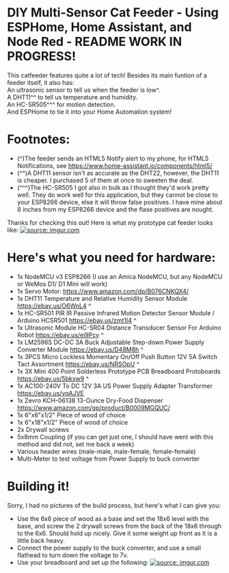 # DIY Multi-Sensor Cat Feeder - Using ESPHome, Home Assistant, and Node Red - README WORK IN PROGRESS!
This catfeeder features quite a lot of tech! Besides its main funtion of a feeder itself, it also has:<br>
An ultrasonic sensor to tell us when the feeder is low^.<br>
A DHT11^^ to tell us temperature and humidity.<br>
An HC-SR505^^^ for motion detection.<br>
And ESPHome to tie it into your Home Automation system!<br>

# Footnotes:
* (^)The feeder sends an HTML5 Notify alert to my phone, for HTML5 Notifications, see https://www.home-assistant.io/components/html5/ <br>
* (^^)A DHT11 sensor isn't as accurate as the DHT22, however, the DHT11 is cheaper. I purchased 5 of them at once to sweeten the deal. <br>
* (^^^)The HC-SR505 I got also in bulk as I thought they'd work pretty well. They do work well for this application, but they cannot be close to your ESP8266 device, else it will throw false positives. I have mine about 8 inches from my ESP8266 device and the flase positives are nought.

Thanks for checking this out! Here is what my prototype cat feeder looks like:
<a href="https://imgur.com/hxLt5IY"><img src="https://i.imgur.com/hxLt5IYh.jpg" title="source: imgur.com" /></a>

# Here's what you need for hardware:
-  1x NodeMCU v3 ESP8266 (I use an Amica NodeMCU, but any NodeMCU or WeMos D1/ D1 Mini will work) <br>
-  1x Servo Motor: https://www.amazon.com/dp/B076CNKQX4/
-  1x DHT11 Temperature and Relative Humidity Sensor Module https://ebay.us/O6WnL4 ^
-  1x HC-SR501 PIR IR Passive Infrared Motion Detector Sensor Module / Arduino HCSR501  https://ebay.us/zmt1I4 ^
-  1x Ultrasonic Module HC-SR04 Distance Transducer Sensor For Arduino Robot  https://ebay.us/ei9Pcy ^ 
-  1x LM2596S DC-DC 3A Buck Adjustable Step-down Power Supply Converter Module https://ebay.us/D48M8h ^
-  1x 3PCS Micro Lockless Momentary On/Off Push Button 12V 5A Switch Tact Assortment  https://ebay.us/NRSOpU ^
-  1x 3X Mini 400 Point Solderless Prototype PCB Breadboard Protoboards https://ebay.us/5bkxw9 ^
-  1x AC100-240V To DC 12V 3A US Power Supply Adapter Transformer https://ebay.us/yqAJVE
-  1x Zevro KCH-06138 13-Ounce Dry-Food Dispenser https://www.amazon.com/gp/product/B0009MGQUC/
-  1x 6"x6"x1/2" Piece of wood of choice
-  1x 6"x18"x1/2" Piece of wood of choice
-  2x Drywall screws
-  5x8mm Coupling (if you can get just one, I should have went with this method and did not, set me back a week)
-  Various header wires (male-male, male-female, female-female)
-  Multi-Meter to test voltage from Power Supply to buck converter

# Building it!
Sorry, I had no pictures of the build process, but here's what I can give you:
* Use the 6x6 piece of wood as a base and set the 18x6 level with the base, and screw the 2 drywall screws from the back of the 18x6 through to the 6x6. Should hold up nicely. Give it some weight up front as it is a little back heavy.
* Connect the power supply to the buck converter, and use a small flathead to turn down the voltage to 7v.
* Use your breadboard and set up the following:
<a href="https://imgur.com/T4pAJ5U"><img src="https://i.imgur.com/T4pAJ5Uh.png" title="source: imgur.com" /></a>
